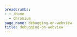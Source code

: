 ```yaml
---
breadcrumbs:
- - /Home
  - Chromium
page_name: debugging-on-webview
title: debugging-on-webview
---
```

